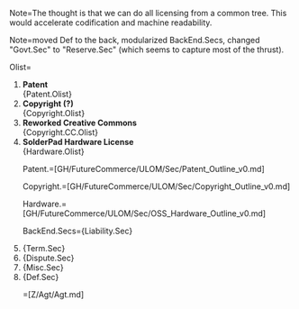 Note=The thought is that we can do all licensing from a common tree.  This would accelerate codification and machine readability.

Note=moved Def to the back, modularized BackEnd.Secs, changed "Govt.Sec" to "Reserve.Sec" (which seems to capture most of the thrust). 

Olist=<ol><li><b>Patent</b><br>{Patent.Olist}<li><b>Copyright (?)</b><br>{Copyright.Olist}<li><b>Reworked Creative Commons</b><br>{Copyright.CC.Olist}<li><b>SolderPad Hardware License</b><br>{Hardware.Olist}

Patent.=[GH/FutureCommerce/ULOM/Sec/Patent_Outline_v0.md]

Copyright.=[GH/FutureCommerce/ULOM/Sec/Copyright_Outline_v0.md]

Hardware.=[GH/FutureCommerce/ULOM/Sec/OSS_Hardware_Outline_v0.md]

BackEnd.Secs={Liability.Sec}<li>{Term.Sec}<li>{Dispute.Sec}<li>{Misc.Sec}<li>{Def.Sec}

=[Z/Agt/Agt.md]